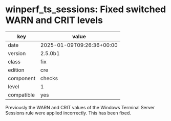 [//]: # (werk v2)
# winperf_ts_sessions: Fixed switched WARN and CRIT levels

key        | value
---------- | ---
date       | 2025-01-09T09:26:36+00:00
version    | 2.5.0b1
class      | fix
edition    | cre
component  | checks
level      | 1
compatible | yes

Previously the WARN and CRIT values of the Windows Terminal Server Sessions rule were applied incorrectly.
This has been fixed.
